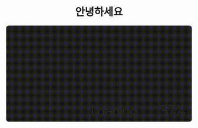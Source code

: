 <h1 align="center">안녕하세요</h1>

<p align="center">
  <img style="border-radius: .5em;" src="docs/profile.gif" alt="preview" />
</p>
